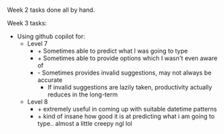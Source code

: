 Week 2 tasks done all by hand.

Week 3 tasks:
- Using github copilot for:
    - Level 7
        - \+ Sometimes able to predict what I was going to type
        - \+ Sometimes able to provide options which I wasn't even aware of
        - \- Sometimes provides invalid suggestions, may not always be accurate
          - If invalid suggestions are lazily taken, productivity actually reduces in the long-term
    - Level 8
      - \+ extremely useful in coming up with suitable datetime patterns
      - \+ kind of insane how good it is at predicting what i am going to type.. almost a little creepy ngl lol